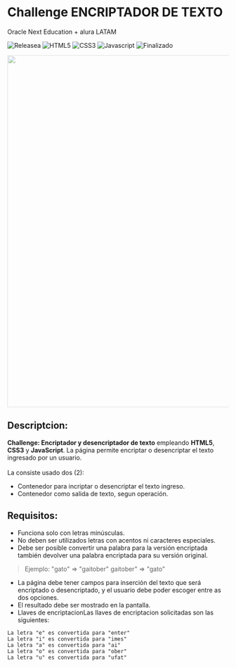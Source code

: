# **Challenge ENCRIPTADOR DE TEXTO**
Oracle Next Education + alura LATAM

![Releasea](https://img.shields.io/badge/Release%20Date:-Marzo\/2024-white)
![HTML5](https://img.shields.io/badge/HTML5-red)
![CSS3](https://img.shields.io/badge/CSS3-blue)
![Javascript](https://img.shields.io/badge/JavaScript-yellow)
![Finalizado](https://img.shields.io/badge/Status:-Finalizado-white)


<p align="center">
<img src=https://github.com/AcruxSource/Encriptador_Challenge/assets/108144330/916d0f1f-df90-47f0-bdbb-0312af1d99bb  style="opacity: 0.5;" width ="800" />
</p>

## Descriptcion:
**Challenge: Encriptador y desencriptador de texto** empleando **HTML5**, **CSS3** y **JavaScript**. La página permite encriptar o desencriptar el texto ingresado por un usuario.
<br/>
<br/>
La consiste usado dos (2):
* Contenedor para incriptar o desencriptar el texto ingreso.
* Contenedor como salida de texto, segun operación.

## Requisitos:
* Funciona solo con letras minúsculas.
* No deben ser utilizados letras con acentos ni caracteres especiales.
* Debe ser posible convertir una palabra para la versión encriptada también devolver una palabra encriptada para su versión original.

> Ejemplo:
"gato" => "gaitober"
gaitober" => "gato"
* La página debe tener campos para inserción del texto que será encriptado o desencriptado, y el usuario debe poder escoger entre as dos opciones.
* El resultado debe ser mostrado en la pantalla.
* Llaves de encriptacionLas llaves de encriptacion solicitadas son las siguientes:

```
La letra "e" es convertida para "enter"
La letra "i" es convertida para "imes"
La letra "a" es convertida para "ai"
La letra "o" es convertida para "ober"
La letra "u" es convertida para "ufat"
```


